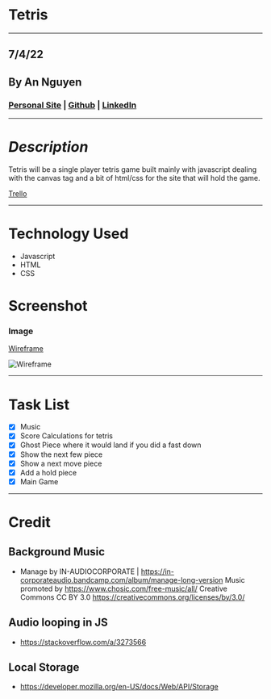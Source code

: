 # **Tetris**

---

## 7/4/22

## By An Nguyen

### [Personal Site](http://google.com) | [Github](https://github.com/atn95/) | [LinkedIn](http://google.com)

---

# **_Description_**

Tetris will be a single player tetris game built mainly with javascript dealing with the canvas tag and a bit of html/css for the site that will hold the game.

[Trello](https://trello.com/invite/b/KazgOlwT/9a1fc99b9e15bfa01203c1a0c030ea8b/tetris)

---

# **Technology Used**

- Javascript
- HTML
- CSS

# **Screenshot**

### Image

[Wireframe](https://wireframe.cc/F8BhmL)

![Wireframe](https://i.imgur.com/fHOyJNM.png)

---

# Task List

- [x] Music
- [x] Score Calculations for tetris
- [x] Ghost Piece where it would land if you did a fast down
- [x] Show the next few piece
- [x] Show a next move piece
- [x] Add a hold piece
- [x] Main Game

---

# Credit

## Background Music

- Manage by IN-AUDIOCORPORATE | https://in-corporateaudio.bandcamp.com/album/manage-long-version
  Music promoted by https://www.chosic.com/free-music/all/
  Creative Commons CC BY 3.0
  https://creativecommons.org/licenses/by/3.0/

## Audio looping in JS

- https://stackoverflow.com/a/3273566

## Local Storage

- https://developer.mozilla.org/en-US/docs/Web/API/Storage

